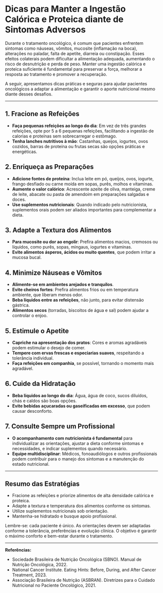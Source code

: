 
# Dicas para Manter a Ingestão Calórica e Proteica diante de Sintomas Adversos

Durante o tratamento oncológico, é comum que pacientes enfrentem sintomas como náuseas, vômitos, mucosite (inflamação na boca), alterações no paladar, falta de apetite, diarreia ou constipação. Esses efeitos colaterais podem dificultar a alimentação adequada, aumentando o risco de desnutrição e perda de peso. Manter uma ingestão calórica e proteica suficiente é fundamental para preservar a força, melhorar a resposta ao tratamento e promover a recuperação.

A seguir, apresentamos dicas práticas e seguras para ajudar pacientes oncológicos a adaptar a alimentação e garantir o aporte nutricional mesmo diante desses desafios.

---

## 1. Fracione as Refeições

- **Faça pequenas refeições ao longo do dia**: Em vez de três grandes refeições, opte por 5 a 6 pequenas refeições, facilitando a ingestão de calorias e proteínas sem sobrecarregar o estômago.
- **Tenha lanches nutritivos à mão**: Castanhas, queijos, iogurtes, ovos cozidos, barras de proteína ou frutas secas são opções práticas e energéticas.

## 2. Enriqueça as Preparações

- **Adicione fontes de proteína**: Inclua leite em pó, queijos, ovos, iogurte, frango desfiado ou carne moída em sopas, purês, molhos e vitaminas.
- **Aumente o valor calórico**: Acrescente azeite de oliva, manteiga, creme de leite, abacate ou pasta de amendoim em preparações salgadas e doces.
- **Use suplementos nutricionais**: Quando indicado pelo nutricionista, suplementos orais podem ser aliados importantes para complementar a dieta.

## 3. Adapte a Textura dos Alimentos

- **Para mucosite ou dor ao engolir**: Prefira alimentos macios, cremosos ou líquidos, como purês, sopas, mingaus, iogurtes e vitaminas.
- **Evite alimentos ásperos, ácidos ou muito quentes**, que podem irritar a mucosa bucal.

## 4. Minimize Náuseas e Vômitos

- **Alimente-se em ambientes arejados e tranquilos**.
- **Evite cheiros fortes**: Prefira alimentos frios ou em temperatura ambiente, que liberam menos odor.
- **Beba líquidos entre as refeições**, não junto, para evitar distensão gástrica.
- **Alimentos secos** (torradas, biscoitos de água e sal) podem ajudar a controlar o enjoo.

## 5. Estimule o Apetite

- **Capriche na apresentação dos pratos**: Cores e aromas agradáveis podem estimular o desejo de comer.
- **Tempere com ervas frescas e especiarias suaves**, respeitando a tolerância individual.
- **Faça refeições em companhia**, se possível, tornando o momento mais agradável.

## 6. Cuide da Hidratação

- **Beba líquidos ao longo do dia**: Água, água de coco, sucos diluídos, chás e caldos são boas opções.
- **Evite bebidas açucaradas ou gaseificadas em excesso**, que podem causar desconforto.

## 7. Consulte Sempre um Profissional

- **O acompanhamento com nutricionista é fundamental** para individualizar as orientações, ajustar a dieta conforme sintomas e necessidades, e indicar suplementos quando necessário.
- **Equipe multidisciplinar**: Médicos, fonoaudiólogos e outros profissionais podem contribuir para o manejo dos sintomas e a manutenção do estado nutricional.

---

## Resumo das Estratégias

- Fracione as refeições e priorize alimentos de alta densidade calórica e proteica.
- Adapte a textura e temperatura dos alimentos conforme os sintomas.
- Utilize suplementos nutricionais sob orientação.
- Mantenha-se hidratado e busque apoio profissional.

Lembre-se: cada paciente é único. As orientações devem ser adaptadas conforme a tolerância, preferências e evolução clínica. O objetivo é garantir o máximo conforto e bem-estar durante o tratamento.

---

**Referências:**

- Sociedade Brasileira de Nutrição Oncológica (SBNO). Manual de Nutrição Oncológica, 2022.
- National Cancer Institute. Eating Hints: Before, During, and After Cancer Treatment, 2023.
- Associação Brasileira de Nutrição (ASBRAN). Diretrizes para o Cuidado Nutricional no Paciente Oncológico, 2021.
```
